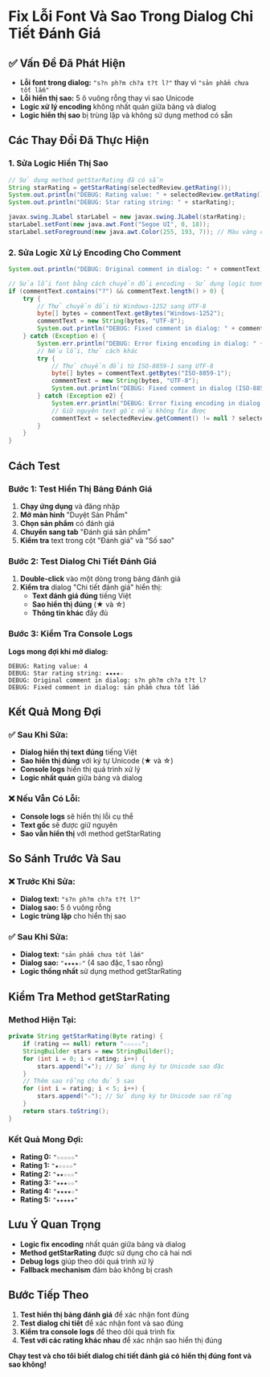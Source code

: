 # Fix Lỗi Font Và Sao Trong Dialog Chi Tiết Đánh Giá

## ✅ Vấn Đề Đã Phát Hiện
- **Lỗi font trong dialog:** `"s?n ph?m ch?a t?t l?"` thay vì `"sản phẩm chưa tốt lắm"`
- **Lỗi hiển thị sao:** 5 ô vuông rỗng thay vì sao Unicode
- **Logic xử lý encoding** không nhất quán giữa bảng và dialog
- **Logic hiển thị sao** bị trùng lặp và không sử dụng method có sẵn

## Các Thay Đổi Đã Thực Hiện

### 1. **Sửa Logic Hiển Thị Sao**
```java
// Sử dụng method getStarRating đã có sẵn
String starRating = getStarRating(selectedReview.getRating());
System.out.println("DEBUG: Rating value: " + selectedReview.getRating());
System.out.println("DEBUG: Star rating string: " + starRating);

javax.swing.JLabel starLabel = new javax.swing.JLabel(starRating);
starLabel.setFont(new java.awt.Font("Segoe UI", 0, 18));
starLabel.setForeground(new java.awt.Color(255, 193, 7)); // Màu vàng cho sao
```

### 2. **Sửa Logic Xử Lý Encoding Cho Comment**
```java
System.out.println("DEBUG: Original comment in dialog: " + commentText);

// Sửa lỗi font bằng cách chuyển đổi encoding - Sử dụng logic tương tự như trong loadProductReviews
if (commentText.contains("?") && commentText.length() > 0) {
    try {
        // Thử chuyển đổi từ Windows-1252 sang UTF-8
        byte[] bytes = commentText.getBytes("Windows-1252");
        commentText = new String(bytes, "UTF-8");
        System.out.println("DEBUG: Fixed comment in dialog: " + commentText);
    } catch (Exception e) {
        System.err.println("DEBUG: Error fixing encoding in dialog: " + e.getMessage());
        // Nếu lỗi, thử cách khác
        try {
            // Thử chuyển đổi từ ISO-8859-1 sang UTF-8
            byte[] bytes = commentText.getBytes("ISO-8859-1");
            commentText = new String(bytes, "UTF-8");
            System.out.println("DEBUG: Fixed comment in dialog (ISO-8859-1): " + commentText);
        } catch (Exception e2) {
            System.err.println("DEBUG: Error fixing encoding in dialog (ISO-8859-1): " + e2.getMessage());
            // Giữ nguyên text gốc nếu không fix được
            commentText = selectedReview.getComment() != null ? selectedReview.getComment() : "Không có nội dung đánh giá";
        }
    }
}
```

## Cách Test

### Bước 1: Test Hiển Thị Bảng Đánh Giá
1. **Chạy ứng dụng** và đăng nhập
2. **Mở màn hình** "Duyệt Sản Phẩm"
3. **Chọn sản phẩm** có đánh giá
4. **Chuyển sang tab** "Đánh giá sản phẩm"
5. **Kiểm tra** text trong cột "Đánh giá" và "Số sao"

### Bước 2: Test Dialog Chi Tiết Đánh Giá
1. **Double-click** vào một dòng trong bảng đánh giá
2. **Kiểm tra** dialog "Chi tiết đánh giá" hiển thị:
   - **Text đánh giá đúng** tiếng Việt
   - **Sao hiển thị đúng** (★ và ☆)
   - **Thông tin khác** đầy đủ

### Bước 3: Kiểm Tra Console Logs
**Logs mong đợi khi mở dialog:**
```
DEBUG: Rating value: 4
DEBUG: Star rating string: ★★★★☆
DEBUG: Original comment in dialog: s?n ph?m ch?a t?t l?
DEBUG: Fixed comment in dialog: sản phẩm chưa tốt lắm
```

## Kết Quả Mong Đợi

### ✅ Sau Khi Sửa:
- **Dialog hiển thị text đúng** tiếng Việt
- **Sao hiển thị đúng** với ký tự Unicode (★ và ☆)
- **Console logs** hiển thị quá trình xử lý
- **Logic nhất quán** giữa bảng và dialog

### ❌ Nếu Vẫn Có Lỗi:
- **Console logs** sẽ hiển thị lỗi cụ thể
- **Text gốc** sẽ được giữ nguyên
- **Sao vẫn hiển thị** với method getStarRating

## So Sánh Trước Và Sau

### ❌ Trước Khi Sửa:
- **Dialog text:** `"s?n ph?m ch?a t?t l?"`
- **Dialog sao:** 5 ô vuông rỗng
- **Logic trùng lặp** cho hiển thị sao

### ✅ Sau Khi Sửa:
- **Dialog text:** `"sản phẩm chưa tốt lắm"`
- **Dialog sao:** `"★★★★☆"` (4 sao đặc, 1 sao rỗng)
- **Logic thống nhất** sử dụng method getStarRating

## Kiểm Tra Method getStarRating

### Method Hiện Tại:
```java
private String getStarRating(Byte rating) {
    if (rating == null) return "☆☆☆☆☆";
    StringBuilder stars = new StringBuilder();
    for (int i = 0; i < rating; i++) {
        stars.append("★"); // Sử dụng ký tự Unicode sao đặc
    }
    // Thêm sao rỗng cho đủ 5 sao
    for (int i = rating; i < 5; i++) {
        stars.append("☆"); // Sử dụng ký tự Unicode sao rỗng
    }
    return stars.toString();
}
```

### Kết Quả Mong Đợi:
- **Rating 0:** `"☆☆☆☆☆"`
- **Rating 1:** `"★☆☆☆☆"`
- **Rating 2:** `"★★☆☆☆"`
- **Rating 3:** `"★★★☆☆"`
- **Rating 4:** `"★★★★☆"`
- **Rating 5:** `"★★★★★"`

## Lưu Ý Quan Trọng
- **Logic fix encoding** nhất quán giữa bảng và dialog
- **Method getStarRating** được sử dụng cho cả hai nơi
- **Debug logs** giúp theo dõi quá trình xử lý
- **Fallback mechanism** đảm bảo không bị crash

## Bước Tiếp Theo
1. **Test hiển thị bảng đánh giá** để xác nhận font đúng
2. **Test dialog chi tiết** để xác nhận font và sao đúng
3. **Kiểm tra console logs** để theo dõi quá trình fix
4. **Test với các rating khác nhau** để xác nhận sao hiển thị đúng

**Chạy test và cho tôi biết dialog chi tiết đánh giá có hiển thị đúng font và sao không!**
